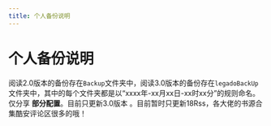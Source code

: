 ```yaml
---
title: 个人备份说明
---
```


# 个人备份说明
阅读2.0版本的备份存在`Backup`文件夹中，阅读3.0版本的备份存在`legadoBackUp`文件夹中，其中的每个文件夹都是以“xxxx年-xx月xx日-xx时xx分”的规则命名。仅分享 **部分配置**。目前只更新3.0版本 。目前暂时只更新18Rss，各大佬的书源合集酷安评论区很多的哦！